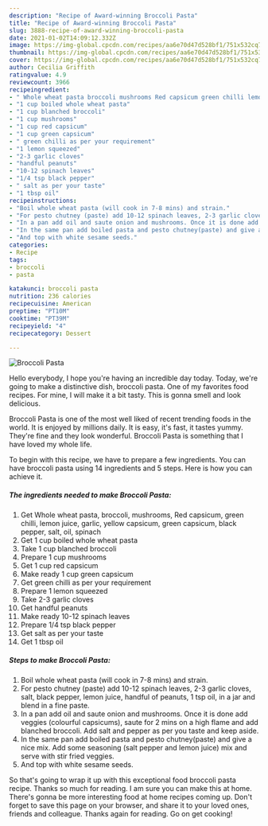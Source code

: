 ```yaml
---
description: "Recipe of Award-winning Broccoli Pasta"
title: "Recipe of Award-winning Broccoli Pasta"
slug: 3888-recipe-of-award-winning-broccoli-pasta
date: 2021-01-02T14:09:12.332Z
image: https://img-global.cpcdn.com/recipes/aa6e70d47d528bf1/751x532cq70/broccoli-pasta-recipe-main-photo.jpg
thumbnail: https://img-global.cpcdn.com/recipes/aa6e70d47d528bf1/751x532cq70/broccoli-pasta-recipe-main-photo.jpg
cover: https://img-global.cpcdn.com/recipes/aa6e70d47d528bf1/751x532cq70/broccoli-pasta-recipe-main-photo.jpg
author: Cecilia Griffith
ratingvalue: 4.9
reviewcount: 3966
recipeingredient:
- " Whole wheat pasta broccoli mushrooms Red capsicum green chilli lemon juice garlic yellow capsicum green capsicum black pepper salt oil spinach"
- "1 cup boiled whole wheat pasta"
- "1 cup blanched broccoli"
- "1 cup mushrooms"
- "1 cup red capsicum"
- "1 cup green capsicum"
- " green chilli as per your requirement"
- "1 lemon squeezed"
- "2-3 garlic cloves"
- "handful peanuts"
- "10-12 spinach leaves"
- "1/4 tsp black pepper"
- " salt as per your taste"
- "1 tbsp oil"
recipeinstructions:
- "Boil whole wheat pasta (will cook in 7-8 mins) and strain."
- "For pesto chutney (paste) add 10-12 spinach leaves, 2-3 garlic cloves, salt, black pepper, lemon juice, handful of peanuts, 1 tsp oil, in a jar and blend in a fine paste."
- "In a pan add oil and saute onion and mushrooms. Once it is done add veggies (colourful capsicums), saute for 2 mins on a high flame and add blanched broccoli. Add salt and pepper as per you taste and keep aside."
- "In the same pan add boiled pasta and pesto chutney(paste) and give a nice mix. Add some seasoning (salt pepper and lemon juice) mix and serve with stir fried veggies."
- "And top with white sesame seeds."
categories:
- Recipe
tags:
- broccoli
- pasta

katakunci: broccoli pasta 
nutrition: 236 calories
recipecuisine: American
preptime: "PT10M"
cooktime: "PT39M"
recipeyield: "4"
recipecategory: Dessert

---
```



![Broccoli Pasta](https://img-global.cpcdn.com/recipes/aa6e70d47d528bf1/751x532cq70/broccoli-pasta-recipe-main-photo.jpg)

Hello everybody, I hope you're having an incredible day today. Today, we're going to make a distinctive dish, broccoli pasta. One of my favorites food recipes. For mine, I will make it a bit tasty. This is gonna smell and look delicious.

Broccoli Pasta is one of the most well liked of recent trending foods in the world. It is enjoyed by millions daily. It is easy, it's fast, it tastes yummy. They're fine and they look wonderful. Broccoli Pasta is something that I have loved my whole life.




To begin with this recipe, we have to prepare a few ingredients. You can have broccoli pasta using 14 ingredients and 5 steps. Here is how you can achieve it.

<!--inarticleads1-->

##### The ingredients needed to make Broccoli Pasta:

1. Get  Whole wheat pasta, broccoli, mushrooms, Red capsicum, green chilli, lemon juice, garlic, yellow capsicum, green capsicum, black pepper, salt, oil, spinach
1. Get 1 cup boiled whole wheat pasta
1. Take 1 cup blanched broccoli
1. Prepare 1 cup mushrooms
1. Get 1 cup red capsicum
1. Make ready 1 cup green capsicum
1. Get  green chilli as per your requirement
1. Prepare 1 lemon squeezed
1. Take 2-3 garlic cloves
1. Get handful peanuts
1. Make ready 10-12 spinach leaves
1. Prepare 1/4 tsp black pepper
1. Get  salt as per your taste
1. Get 1 tbsp oil




<!--inarticleads2-->

##### Steps to make Broccoli Pasta:

1. Boil whole wheat pasta (will cook in 7-8 mins) and strain.
1. For pesto chutney (paste) add 10-12 spinach leaves, 2-3 garlic cloves, salt, black pepper, lemon juice, handful of peanuts, 1 tsp oil, in a jar and blend in a fine paste.
1. In a pan add oil and saute onion and mushrooms. Once it is done add veggies (colourful capsicums), saute for 2 mins on a high flame and add blanched broccoli. Add salt and pepper as per you taste and keep aside.
1. In the same pan add boiled pasta and pesto chutney(paste) and give a nice mix. Add some seasoning (salt pepper and lemon juice) mix and serve with stir fried veggies.
1. And top with white sesame seeds.




So that's going to wrap it up with this exceptional food broccoli pasta recipe. Thanks so much for reading. I am sure you can make this at home. There's gonna be more interesting food at home recipes coming up. Don't forget to save this page on your browser, and share it to your loved ones, friends and colleague. Thanks again for reading. Go on get cooking!
